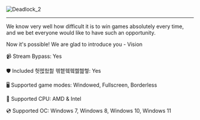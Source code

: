 ![Deadlock_2](https://github.com/user-attachments/assets/2d0aa76a-b5a0-4e78-b26d-06a6600f3595)

---

We know very well how difficult it is to win games absolutely every time, and we bet everyone would like to have such an opportunity.

Now it's possible! We are glad to introduce you - Vision


📹 Stream Bypass: Yes

🛡️ Included 헛헪헜헗 헦헽헼헼헳헲헿: Yes 

🖥️ Supported game modes: Windowed, Fullscreen, Borderless

🔧 Supported CPU: AMD & Intel

💿 Supported OC: Windows 7, Windows 8, Windows 10, Windows 11